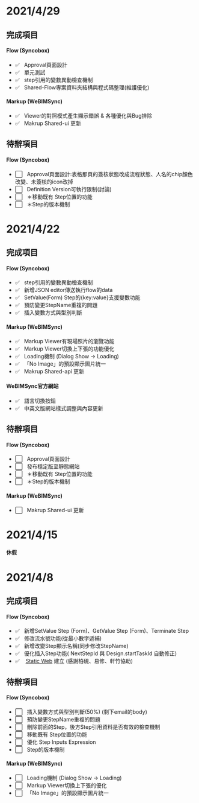 # 2021/4/29

## 完成項目
#### Flow (Syncobox)

- ✅ &nbsp;&nbsp;Approval頁面設計
- ✅ &nbsp;&nbsp;單元測試
- ✅ &nbsp;&nbsp;step引用的變數異動檢查機制
- ✅ &nbsp;&nbsp;Shared-Flow專案資料夾結構與程式碼整理(維護優化)

#### Markup (WeBIMSync)

- ✅ &nbsp;&nbsp;Viewer的對照模式產生顯示錯誤 & 各種優化與Bug排除
- ✅ &nbsp;&nbsp;Makrup Shared-ui 更新

## 待辦項目
#### Flow (Syncobox)

- ⬜️ &nbsp;&nbsp;Approval頁面設計:表格那頁的簽核狀態改成流程狀態、人名的chip顏色改變、未簽核的icon改掉
- ⬜️ &nbsp;&nbsp;Definition Version可執行限制(討論)
- ⬜️ &nbsp;&nbsp;＊移動既有 Step位置的功能
- ⬜️ &nbsp;&nbsp;＊Step的版本機制


# 2021/4/22

## 完成項目
#### Flow (Syncobox)

- ✅ &nbsp;&nbsp;step引用的變數異動檢查機制
- ✅ &nbsp;&nbsp;新增JSON editor傳送執行flow的data
- ✅ &nbsp;&nbsp;SetValue(Form) Step的{key:value}支援變數功能
- ✅ &nbsp;&nbsp;預防變更StepName重複的問題
- ✅ &nbsp;&nbsp;插入變數方式與型別判斷

#### Markup (WeBIMSync)

- ✅ &nbsp;&nbsp;Markup Viewer有現場照片的瀏覽功能
- ✅ &nbsp;&nbsp;Markup Viewer切換上下張的功能優化
- ✅ &nbsp;&nbsp;Loading機制 (Dialog Show -> Loading)
- ✅ &nbsp;&nbsp;「No Image」的預設顯示圖片統一
- ✅ &nbsp;&nbsp;Makrup Shared-api 更新

#### WeBIMSync官方網站

- ✅ &nbsp;&nbsp;語言切換按鈕
- ✅ &nbsp;&nbsp;中英文版網站樣式調整與內容更新

## 待辦項目
#### Flow (Syncobox)

- ⬜️ &nbsp;&nbsp;Approval頁面設計
- ⬜️ &nbsp;&nbsp;發布穩定版至靜態網站
- ⬜️ &nbsp;&nbsp;＊移動既有 Step位置的功能
- ⬜️ &nbsp;&nbsp;＊Step的版本機制

#### Markup (WeBIMSync)

- ⬜️ &nbsp;&nbsp;Makrup Shared-ui 更新

# 2021/4/15

#### 休假

# 2021/4/8

## 完成項目
#### Flow (Syncobox)

- ✅ &nbsp;&nbsp;新增SetValue Step (Form)、GetValue Step (Form)、Terminate Step
- ✅ &nbsp;&nbsp;修改流水號功能(從最小數字遞補)
- ✅ &nbsp;&nbsp;新增改變Step顯示名稱(同步修改StepName)
- ✅ &nbsp;&nbsp;優化插入Step功能( NextStepId 與 Design.startTaskId 自動修正)
- ✅ &nbsp;&nbsp; [Static Web](https://ashy-sea-0b1e0bb00.azurestaticapps.net/) 建立 (感謝柏硯、易修、軒竹協助)


## 待辦項目
#### Flow (Syncobox)

- ⬜️ &nbsp;&nbsp;插入變數方式與型別判斷(50%) (剩下email的body)
- ⬜️ &nbsp;&nbsp;預防變更StepName重複的問題
- ⬜️ &nbsp;&nbsp;刪除前面的Step，後方Step引用資料是否有效的檢查機制
- ⬜️ &nbsp;&nbsp;移動既有 Step位置的功能
- ⬜️ &nbsp;&nbsp;優化 Step Inputs Expression
- ⬜️ &nbsp;&nbsp;Step的版本機制

#### Markup (WeBIMSync)

- ⬜️ &nbsp;&nbsp;Loading機制 (Dialog Show -> Loading)
- ⬜️ &nbsp;&nbsp;Markup Viewer切換上下張的優化
- ⬜️ &nbsp;&nbsp;「No Image」的預設顯示圖片統一

